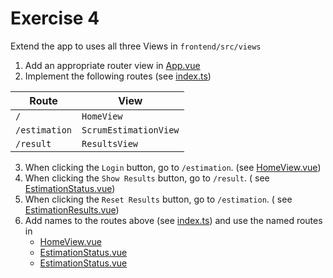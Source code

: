 # Exercise 4

Extend the app to uses all three Views in `frontend/src/views`

1. Add an appropriate router view in [App.vue](../frontend/src/App.vue)
2. Implement the following routes (see [index.ts](../frontend/src/router/index.ts))

| Route         | View                  |
|---------------|-----------------------|
| `/`           | `HomeView`            |
| `/estimation` | `ScrumEstimationView` |
| `/result`     | `ResultsView`         |

3. When clicking the `Login` button, go to `/estimation`. (see [HomeView.vue](../frontend/src/views/HomeView.vue))
4. When clicking the `Show Results` button, go to  `/result`. (
   see [EstimationStatus.vue](../frontend/src/components/EstimationStatus/EstimationStatus.vue))
5. When clicking the `Reset Results` button, go to `/estimation`. (
   see [EstimationResults.vue](../frontend/src/components/EstimationResult/EstimationResults.vue))
6. Add names to the routes above (see [index.ts](../frontend/src/router/index.ts)) and use the named routes in
    * [HomeView.vue](../frontend/src/views/HomeView.vue)
    * [EstimationStatus.vue](../frontend/src/components/EstimationStatus/EstimationStatus.vue)
    * [EstimationStatus.vue](../frontend/src/components/EstimationStatus/EstimationStatus.vue)